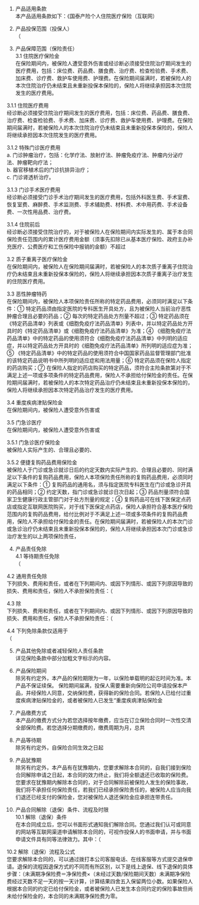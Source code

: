 1. 产品适用条款  
本产品适用条款如下：《国泰产险个人住院医疗保险（互联网）

2. 产品投保范围（投保人）  
（

3. 产品保障范围（保险责任）  
3.1 住院医疗保险金  
在保险期间内，被保险人遭受意外伤害或经诊断必须接受住院治疗期间发生的医疗费用，包括：床位费、药品费、膳食费、治疗费、检查检验费、手术费、加床费、诊疗费、救护车使用费、护理费。在保险期间届满时，若被保险人的本次住院治疗仍未结束且未重新投保本保险的，保险人将继续承担因本次住院发生的医疗费用。

3.1.1 住院医疗费用  
经诊断必须接受住院治疗期间发生的医疗费用，包括：床位费、药品费、膳食费、治疗费、检查检验费、手术费、加床费、诊疗费、救护车使用费、护理费。在保险期间届满时，若被保险人的本次住院治疗仍未结束且未重新投保本保险的，保险人将继续承担因本次住院发生的医疗费用。

3.1.2 特殊门诊医疗费用  
a. 门诊肿瘤治疗，包括：化学疗法、放射疗法、肿瘤免疫疗法、肿瘤内分泌疗法、肿瘤靶向疗法；  
b. 器官移植术后的门诊抗排异治疗；  
c. 门诊肾透析治疗。

3.1.3 门诊手术医疗费用  
经诊断必须接受门诊手术治疗期间发生的医疗费用，包括外科医生费、手术室费、恢复室费、麻醉费、手术监测费、手术辅助费、材料费、术中用药费、手术设备费、一次性用品费、治疗费。

3.1.4 住院前后  
经诊断必须接受住院治疗的，对于被保险人在保险期间内实际发生的、属于本合同保险责任范围内的累计医疗费用金额（须事先扣除已从基本医疗保险、政府主办补充医疗、公费医疗和工伤保险中报销的金额）不超过

3.2 质子重离子医疗保险金  
在保险期间内，被保险人在保险期间届满时，若被保险人的本次质子重离子住院治疗仍未结束且未重新投保本保险的，保险人将继续承担因本次质子重离子治疗发生的住院医疗费用。

3.3 恶性肿瘤特药  
在保险期间内，被保险人本项保险责任所称的特定药品费用，必须同时满足以下条件：① 特定药品须由指定医院的专科医生开具处方，且为被保险人当前治疗恶性肿瘤合理且必要的药品；② 每次的特定药品处方剂量不超过；③ 特定药品须在《特定药品清单》列表或《细胞免疫疗法药品清单》列表中，并以特定药品处方开具时的《特定药品清单》或《细胞免疫疗法药品清单》为准；④ 《细胞免疫疗法药品清单》中的特定药品的使用须符合《细胞免疫疗法药品清单》中列明的适应症，并以特定药品处方开具时的《细胞免疫疗法药品清单》所列明的适应症为准；⑤ 《特定药品清单》中的特定药品的使用须符合中国国家药品监督管理部门批准的该特定药品说明书中所列明的适应症和用法用量；⑥ 特定药品须在保险人指定的药店购买；⑦ 在保险人指定的药店购买的特定药品，须符合主险条款第对于不满足上述一项或多项条件的特定药品费用，保险人不承担给付保险金的责任。在保险期间届满时，若被保险人的本次特定药品治疗仍未结束且未重新投保本保险的，保险人将继续承担因本次特定药品治疗发生的医疗费用。

3.4 重度疾病津贴保险金  
在保险期间内，被保险人遭受意外伤害或

3.5 门急诊医疗  
在保险期间内，被保险人遭受意外伤害或

3.5.1 门急诊医疗保险金  
被保险人实际产生的、合理且必要的、

3.5.2 便捷复购药品费用保险金  
被保险人于门诊或急诊就诊日后的约定天数内实际产生的、合理且必要的、同时满足以下条件的复购药品费用，保险人本项保险责任所称的复购药品费用，必须同时满足以下条件：① 复购药品的通用名，须与指定医院专科医生在门诊或急诊开具的药品相同；② 约定天数，指门诊或急诊就诊日次日起；③ 药品剂量须符合国家卫生健康行政主管部门对于处方剂量的规定；④ 复购药品可在线下医保定点药店或指定互联网医院购买，对于线下医保定点药店，保险人承担符合基本医疗保险范围内的复购药品费用，给付比例对于不满足上述一项或多项条件的复购药品费用，保险人不承担给付保险金的责任。在保险期间届满时，若被保险人的本次门诊或急诊治疗仍未结束且未重新投保本保险的，保险人将继续承担因本次门诊或急诊治疗发生的以上两项保险责任，

4. 产品责任免除  
4.1 等待期责任免除  
（

4.2 通用责任免除  
下列损失、费用和责任，或者在下列期间内、或因下列情形、或因下列原因导致的损失、费用和责任，保险人不承担保险责任：（

4.3 除  
下列损失、费用和责任，或者在下列期间内、或因下列情形、或因下列原因导致的损失、费用和责任，保险人不承担保险责任：（

4.4 下列免除条款仅适用于  
（

5. 产品其他免除或者减轻保险人责任条款  
详见保险条款中部分加粗文字标示的内容。

6. 产品保险期间  
除另有约定外，本产品的保险期限为一年，以保险单载明的起讫时间为准。本产品不保证续保。  保险期间届满，投保人需要重新向保险公司申请投保本产品，并经保险人同意，交纳保险费，获得新的保险合同。若保险人已给付过重度疾病津贴保险金的，或者被保险人已发生“重度疾病津贴保险金

7. 产品缴费方式  
本产品的缴费方式分为若您选择按年缴费，应当在订立保险合同时一次性交清全部保险费。若您选择分期缴费的，缴费周期为月，总共

8. 产品等待期  
除另有约定外，自保险合同生效之日起

9. 产品犹豫期  
除另有约定外，本产品有在犹豫期内，您要求解除本合同的，自我们接到保险合同解除申请之日起，本合同的效力终止，我们将全额退还已收取的保险费。您要求在犹豫期内解除本合同的，对于合同解除前被保险人发生的保险事故，我们将不承担任何保险责任，若我们已经承担保险责任的，被保险人应当向我们退还已经支付的保险金，您对被保险人退还保险金应承担连带责任。

10. 产品合同解除（退保）条件、流程及时限  
10.1 解除（退保）条件  
在本合同成立后，您可以书面形式通知我们解除合同。您通过我们认可或同意的网站等互联网渠道申请解除本合同的，可视作投保人的书面申请，并与书面申请文件具有同等法律效力。其中：（

10.2 解除（退保）流程及公式  
您要求解除本合同的，可以通过拨打本公司客服电话、在线客服等方式提交退保申请。退保的流程因退保方式的不同而有所区别，以下是线上退保、线下退保的具体步骤：（未满期净保险费＝净保险费×（未经过天数/保险期间天数）未满期净保险费经过天数不足一天的按一天计算，计算结果四舍五入保留两位小数。如果保险人根据本合同的约定已给付保险金，或者被保险人已发生本合同约定的保险事故但尚未给付保险金的，本合同的未满期净保险费为零。